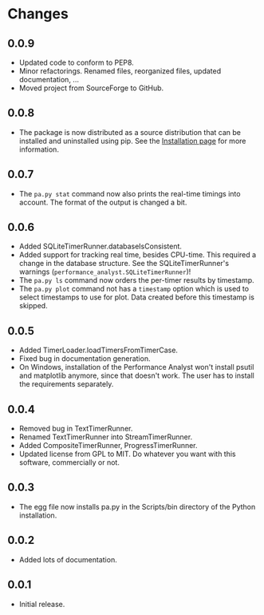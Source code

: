 # Changes

## 0.0.9
- Updated code to conform to PEP8.
- Minor refactorings. Renamed files, reorganized files, updated documentation,
  ...
- Moved project from SourceForge to GitHub.

## 0.0.8
- The package is now distributed as a source distribution that can be installed and uninstalled using pip. See the [Installation page](INSTALL.md) for more information.

## 0.0.7
- The `pa.py stat` command now also prints the real-time timings into account. The format of the output is changed a bit.

## 0.0.6
- Added SQLiteTimerRunner.databaseIsConsistent.
- Added support for tracking real time, besides CPU-time. This required a change in the database structure. See the SQLiteTimerRunner's warnings (`performance_analyst.SQLiteTimerRunner`)!
- The `pa.py ls` command now orders the per-timer results by timestamp.
- The `pa.py plot` command not has a `timestamp` option which is used to select timestamps to use for plot. Data created before this timestamp is skipped.

## 0.0.5
- Added TimerLoader.loadTimersFromTimerCase.
- Fixed bug in documentation generation.
- On Windows, installation of the Performance Analyst won't install psutil and matplotlib anymore, since that doesn't work. The user has to install the requirements separately.

## 0.0.4
- Removed bug in TextTimerRunner.
- Renamed TextTimerRunner into StreamTimerRunner.
- Added CompositeTimerRunner, ProgressTimerRunner.
- Updated license from GPL to MIT. Do whatever you want with this software, commercially or not.

## 0.0.3
- The egg file now installs pa.py in the Scripts/bin directory of the Python installation.

## 0.0.2
- Added lots of documentation.

## 0.0.1
- Initial release.
